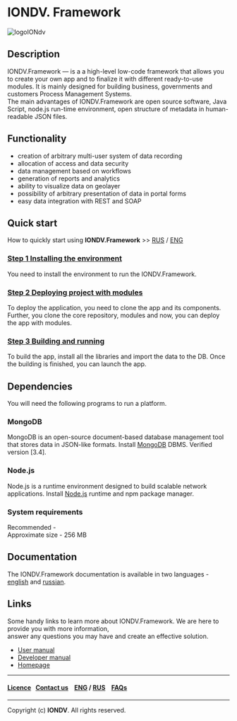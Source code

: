 # IONDV. Framework 
![logoIONdv](https://jobfilter.ru/uploaded_files/images/2017/01/24/159101/sm_U5eOsz95kjNWf_I7.png)

## Description  
IONDV.Framework —  is a a high-level low-code framework that allows you to create your own app and to finalize it with different ready-to-use modules. It is mainly designed for building business, governments and customers Process Management Systems.  
The main advantages of IONDV.Framework are open source software, Java Script, node.js run-time environment, open structure of metadata in human-readable JSON files.

## Functionality  

* creation of arbitrary multi-user system of data recording
* allocation of access and data security
* data management based on workflows
* generation of reports and analytics
* ability to visualize data on geolayer
* possibility of arbitrary presentation of data in portal forms
* easy data integration with REST and SOAP 

## Quick start
How to quickly start using **IONDV.Framework** >> [RUS](/docs/ru/1_system_deployment/) / [ENG](/docs/en/1_system_deployment/) 
### [Step 1 Installing the environment](/docs/en/1_system_deployment/step1_installing_environment.md)  
You need to install the environment to run the IONDV.Framework.
### [Step 2 Deploying project with modules](/docs/en/1_system_deployment/step2_project_with_modules.md)  
To deploy the application, you need to clone the app and its components. Further, you clone the core repository, modules and now, you can deploy the app with modules.
### [Step 3 Building and running](/docs/en/1_system_deployment/step3_building_and_running.md)  
To build the app, install all the libraries and import the data to the DB. Once the building is finished, you can launch the app. 

## Dependencies
You will need the following programs to run a platform.

### MongoDB
MongoDB is an open-source document-based database management tool that stores data in JSON-like formats. Install [MongoDB](https://www.mongodb.org/) DBMS. Verified version [3.4].  

### Node.js
Node.js is a runtime environment designed to build scalable network applications. Install [Node.js](<https://nodejs.org/en/>) runtime and npm package manager. 

### System requirements
Recommended -  
Approximate size - 256 MB     

## Documentation 
The IONDV.Framework documentation is available in two languages - [english](/docs/en/index.md) and [russian](/docs/ru/index.md).  

## Links
Some handy links to learn more about IONDV.Framework. We are here to provide you with more information,  
answer any questions you may have and create an effective solution.
* [User manual](/docs/en/manuals/user_manual.md)
* [Developer manual](/docs/en/manuals/dev_manual.md)
* [Homepage](https://iondv.ru/index.html)  



--------------------------------------------------------------------------  


 #### [Licence](platform/licence.md)&ensp;  [Contact us](https://iondv.ru/index.html) &ensp;  [ENG](/docs/en) / [RUS](/docs/ru)   &ensp; [FAQs](/faqs.md)          



--------------------------------------------------------------------------  

 Copyright (c) **IONDV**. All rights reserved. 

